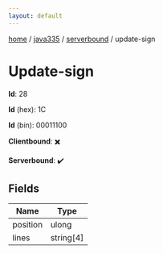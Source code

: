 ```yaml
---
layout: default
---
```


[home](/)  /  [java335](/protocol/java335)  /  [serverbound](/protocol/java335/serverbound)  /  update-sign

# Update-sign

**Id**: 28

**Id** (hex): 1C

**Id** (bin): 00011100

**Clientbound**: ✖️

**Serverbound**: ✔️

## Fields

Name | Type
---|---
position | ulong
lines | string[4]

